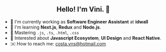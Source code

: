 <h2 align="center">Hello! I'm Vini. 👋</h2>

- 🏢 I'm currently working as **Software Engineer Assistant** at **idwall**
- 🌱 I'm learning **Next.js**, **Redux** and **Node.js**.
- 🔧 Mastering `.js`, `.ts`, `.html`, `.css`
- 🔭 Interested about **Javascript Ecosystem**, **UI Design** and **React Native**.
- ✉️ How to reach me: costa.vns@hotmail.com
